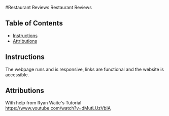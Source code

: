 #Restaurant Reviews
Restaurant Reviews
 ## Table of Contents
 - [Instructions](#instructions)
- [Attributions](#attributions)
 ## Instructions
 The webpage runs and is responsive, links are functional and the website is accessible.
 ## Attributions
 With help from Ryan Waite's Tutorial<br>
https://www.youtube.com/watch?v=dMutLUzVbIA<br>

